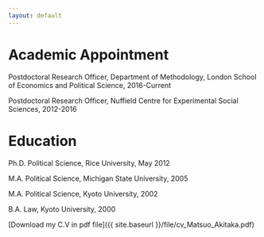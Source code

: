 ```yaml
---
layout: default
---
```


# Academic Appointment

Postdoctoral Research Officer, Department of Methodology, London School of Economics and Political Science, 2016-Current

Postdoctoral Research Officer, Nuffield Centre for Experimental Social Sciences, 2012-2016

# Education

Ph.D. Political Science, Rice University, May 2012

M.A. Political Science, Michigan State University, 2005

M.A. Political Science, Kyoto University, 2002

B.A. Law, Kyoto University, 2000

[Download my C.V in pdf file]({{ site.baseurl }}/file/cv_Matsuo_Akitaka.pdf)

